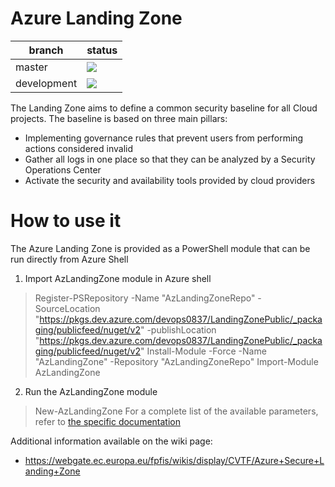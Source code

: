 # Azure Landing Zone

| branch      | status                                                                                         |
| ----------- | ---------------------------------------------------------------------------------------------- |
| master      | ![](https://github.com/digitc1/AzLandingZone/workflows/CI/badge.svg?branch=master)             |
| development | ![](https://github.com/digitc1/AzLandingZone/workflows/CI/badge.svg?branch=develop)            |

The Landing Zone aims to define a common security baseline for all Cloud projects. The baseline is based on three main pillars:
- Implementing governance rules that prevent users from performing actions considered invalid
- Gather all logs in one place so that they can be analyzed by a Security Operations Center
- Activate the security and availability tools provided by cloud providers

# How to use it
The Azure Landing Zone is provided as a PowerShell module that can be run directly from Azure Shell
1.	Import AzLandingZone module in Azure shell
> Register-PSRepository -Name "AzLandingZoneRepo" -SourceLocation "https://pkgs.dev.azure.com/devops0837/LandingZonePublic/_packaging/publicfeed/nuget/v2" -publishLocation "https://pkgs.dev.azure.com/devops0837/LandingZonePublic/_packaging/publicfeed/nuget/v2"
> Install-Module -Force -Name "AzLandingZone" -Repository "AzLandingZoneRepo"
> Import-Module AzLandingZone

2.	Run the AzLandingZone module
> New-AzLandingZone
For a complete list of the available parameters, refer to [the specific documentation](docs/New-AzLandingZone.md)

Additional information available on the wiki page:
- https://webgate.ec.europa.eu/fpfis/wikis/display/CVTF/Azure+Secure+Landing+Zone
